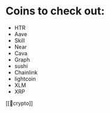 # Coins to check out:
- HTR
- Aave
- Skill
- Near
- Cava
- Graph
- sushi
- Chainlink
- lightcoin
- XLM
- XRP



[[🚀crypto]]